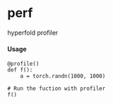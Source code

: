 # perf
hyperfold profiler

#### Usage 
```python3
@profile()
def f():
    a = torch.randn(1000, 1000)

# Run the fuction with profiler
f()
```
